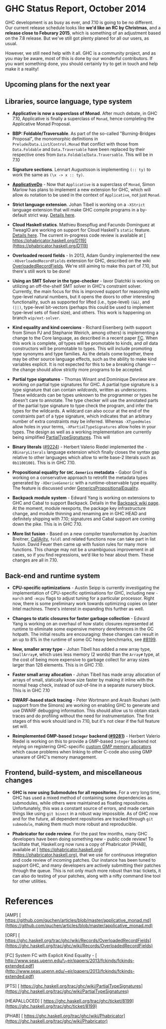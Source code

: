 # GHC Status Report, October 2014


GHC development is as busy as ever, and 7.10 is going to be no different. Our current release schedule looks like **we'd like an RC by Christmas**, and a **release close to Feburary 2015**, which is something of an adjustment based on the 7.8 release. But we've still got plenty planed for all our users, as usual.


However, we still need help with it all. GHC is a community project, and as you may be aware, most of this is done by our wonderful contributors. If you want something done, you should certainly try to get in touch and help make it a reality!

## Upcoming plans for the next year

## Libraries, source language, type system

- **Applicative is now a superclass of Monad**. After much debate, in GHC 7.10, Applicative is finally a superclass of `Monad`, hence completing the Applicative Monad Proposal.

- **BBP: Foldable/Traversable**. As part of the so-called "Burning-Bridges Proposal", the monomorphic definitions in `Prelude`/`Data.List`/`Control.Monad` that conflict with those from `Data.Foldable` and `Data.Traversable` have been replaced by their respective ones from `Data.Foldable`/`Data.Traversable`. This will be in 7.10

- **Signature sections**.  Lennart Augustsson is implementing `(:: ty)` to work the same as `(\x -> x :: ty)`.

- **[ApplicativeDo](applicative-do)** - Now that `Applicative` is a superclass of `Monad`, Simon Marlow has plans to implement a new extension for GHC, which will allow `do` notation to be used in the context of `Applicative`, not just `Monad`.

- **Strict language extension**.  Johan Tibell is working on a `-XStrict` language extension that will make GHC compile programs in a by-default strict way.  [Details here](language-strict).

- **Cloud Haskell statics**.  Mathieu Boespflug and Facundo Domínguez at TweagIO are working on support for Cloud Haskell's `static` feature.  [Details here](static-pointers). The current in-progress code review is available at [ https://phabricator.haskell.org/D119](https://phabricator.haskell.org/D119)

- **Overloaded record fields** - In 2013, Adam Gundry implemented the new `-XOverloadedRecordFields` extension for GHC, described on the wiki [OverloadedRecordFields](overloaded-record-fields). We're still aiming to make this part of 7.10, but there's still work to be done!

- **Using an SMT Solver in the type-checker** - Iavor Diatchki is working on utilizing an off-the-shelf SMT solver in GHC's constraint solver. Currently, the main focus for this is improved support for reasoning with type-level natural numbers, but it opens the doors to other interesting functionality, such as supported for lifted (i.e., type-level) `(&&)`, and `(||)`, type-level bit-vectors (perhaps this could be used to implement type-level sets of fixed size), and others.   This work is happening on branch `wip/ext-solver`.

- **Kind equality and kind coercions** - Richard Eisenberg (with support from Simon PJ and Stephanie Weirich, among others) is implementing a change to the Core language, as described in a recent paper [ FC](http://www.seas.upenn.edu/~eir/papers/2013/fckinds/fckinds-extended.pdf). When this work is complete, *all* types will be promotable to kinds, and *all* data constructors will be promotable to types. This will include promoting type synonyms and type families. As the details come together, there may be other source language effects, such as the ability to make kind variables explicit. It is not expected for this to be a breaking change -- the change should allow strictly more programs to be accepted.

- **Partial type signatures** - Thomas Winant and Dominique Devriese are working on partial type signatures for GHC. A partial type signature is a type signature that can contain *wildcards*, written as underscores. These wildcards can be types unknown to the programmer or types he doesn't care to annotate. The type checker will use the annotated parts of the partial type signature to type check the program, and infer the types for the wildcards. A wildcard can also occur at the end of the constraints part of a type signature, which indicates that an arbitrary number of extra constraints may be inferred. Whereas `-XTypedHoles` allow holes in your terms, `-XPartialTypeSignatures` allow holes in your types. The design as well as a working implementation are currently being simplified [PartialTypeSignatures](partial-type-signatures). This will 

- **Binary literals** ([\#9224](https://gitlab.haskell.org//ghc/ghc/issues/9224)) - Herbert Valerio Riedel implemented the `-XBinaryLiterals` language extension which finally closes the syntax gap relative to other languages which allow to write base-2 literals such as `0b11001001`. This is in GHC 7.10.

- **Propositional equality for `GHC.Generics` metadata** - Gabor Greif is working on a conservative approach to retrofit the metadata types generated by `-XDeriveGeneric` with a runtime-observable type equality. The feature is discussed under [GenericsPropositionalEquality](generics-propositional-equality).

- **Backpack module system** - Edward Yang is working on extensions to GHC and Cabal to support Backpack.  Details in the [Backpack wiki page](backpack).  At the moment, module reexports, the package key infrastructure change, and module thinning and renaming are in GHC HEAD and definitely shipping with 7.10; signatures and Cabal support are coming down the pike. This is in GHC 7.10.

- **More list fusion** - Based on a new compiler transformation by Joachim Breitner, [CallArity](call-arity), `foldl` and related functions now can take part in list fusion. David Feuer then came up with fusion rules for many more functions. This change may not be a unambiguous improvement in all cases, so if you find regressions, we’d like to hear about them. These changes are all in 7.10.

## Back-end and runtime system

- **CPU-specific optimizations** - Austin Seipp is currently investigating the implementation of CPU-specific optimisations for GHC, including new `-march` and `-mcpu` flags to adjust tuning for a particular processor. Right now, there is some preliminary work towards optimizing copies on later Intel machines. There's interest in expanding this further as well.

- **Changes to static closures for faster garbage collection** - Edward Yang is working on an overhaul of how static closures represented at runtime to eliminate some expensive memory dereferences in the GC hotpath. The initial results are encouraging: these changes can result in an up to 8% in the runtime of some GC heavy benchmarks, see [\#8199](https://gitlab.haskell.org//ghc/ghc/issues/8199).

- **New, smaller array type** - Johan Tibell has added a new array type, `SmallArray#`, which uses less memory (2 words) than the `Array#` type, at the cost of being more expensive to garbage collect for array sizes larger than 128 elements. This is in GHC 7.10.

- **Faster small array allocation** - Johan Tibell has made array allocation of arrays of small, statically know size faster by making it inline with the normal heap check, instead of out-of-line in a separate nursery block. This is in GHC 7.10

- **DWARF-based stack tracing** - Peter Wortmann and Arash Rouhani (with support from the Simons) are working on enabling GHC to generate and use DWARF debugging information. This should allow us to obtain stack traces and do profiling without the need for instrumentation. The first stages of this work should land in 7.10, but it's not clear if the full feature set will.

- **Reimplemented GMP-based `Integer` backend ([\#9281](https://gitlab.haskell.org//ghc/ghc/issues/9281))** - Herbert Valerio Riedel is working on this to provide a GMP-based `Integer` backend not relying on registering GHC-specific [ custom GMP memory allocators](https://gmplib.org/manual/Custom-Allocation.html) which cause problems when linking to other C-code also using GMP unaware of GHC's memory management.

## Frontend, build-system, and miscellaneous changes

- **GHC is now using Submodules for all repositories**. For a very long time, GHC has used a mixed method of containing some dependencies as submodules, while others were maintained as floating repositories. Unfortunately, this was a constant source of errors, and made certain things like using `git bisect` in a robust way impossible. As of GHC now and for the future, all dependent repositories are tracked through `git submodule`, making them much more robust and reproducible.

- **Phabricator for code review**. For the past few months, many GHC developers have been doing something new - public code review! To facilitate that, Haskell.org now runs a copy of Phabricator \[PHAB\], available at [ https://phabricator.haskell.org](https://phabricator.haskell.org), that we use for continuous integration and code review of incoming patches. Our instance has been tuned to support GHC, and many developers are actively submitting their patches through the queue. This is not only much more robust than trac tickets, it can also do testing of your patches, along with a nifty command line tool for other utilities.

# References


\[AMP\] [ https://github.com/quchen/articles/blob/master/applicative_monad.md](https://github.com/quchen/articles/blob/master/applicative_monad.md)
 
\[ORF\] [ https://ghc.haskell.org/trac/ghc/wiki/Records/OverloadedRecordFields](https://ghc.haskell.org/trac/ghc/wiki/Records/OverloadedRecordFields)

\[FC\] System FC with Explicit Kind Equality - [ http://www.seas.upenn.edu/\~eir/papers/2013/fckinds/fckinds-extended.pdf](http://www.seas.upenn.edu/~eir/papers/2013/fckinds/fckinds-extended.pdf)

\[PTS\] [ https://ghc.haskell.org/trac/ghc/wiki/PartialTypeSignatures](https://ghc.haskell.org/trac/ghc/wiki/PartialTypeSignatures)

\[HEAPALLOCED\] [ https://ghc.haskell.org/trac/ghc/ticket/8199](https://ghc.haskell.org/trac/ghc/ticket/8199)

\[PHAB\] [ https://ghc.haskell.org/trac/ghc/wiki/Phabricator](https://ghc.haskell.org/trac/ghc/wiki/Phabricator)